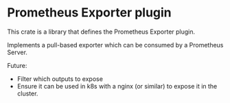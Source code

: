 # Prometheus Exporter plugin

This crate is a library that defines the Prometheus Exporter plugin.

Implements a pull-based exporter which can be consumed by a Prometheus Server.

Future:
- Filter which outputs to expose
- Ensure it can be used in k8s with a nginx (or similar) to expose it in the cluster.